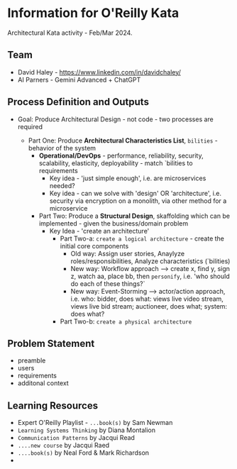 # Information for O'Reilly Kata

Architectural Kata activity - Feb/Mar 2024.

## Team

- David Haley - https://www.linkedin.com/in/davidchaley/
- AI Parners - Gemini Advanced + ChatGPT

## Process Definition and Outputs
- Goal: Produce Architectural Design - not code - two processes are required
 
  - Part One: Produce **Architectural Characteristics List**, `bilities` - behavior of the system
    - **Operational/DevOps** - performance, reliability, security, scalability, elasticity, deployability - match `bilities to requirements
      - Key idea - 'just simple enough', i.e. are microservices needed?
      - Key idea - can we solve with 'design' OR 'architecture', i.e. security via encryption on a monolith, via other method for a microservice
    - Part Two: Produce a **Structural Design**, skaffolding which can be implemented - given the business/domain problem
      - Key Idea - 'create an architecture'
        - Part Two-a: `create a logical architecture` - create the initial core components
          - Old way: Assign user stories, Anaylyze roles/responsibilities, Analyze characteristics (`bilities)
          - New way: Workflow approach --> create x, find y, sign z, watch aa, place bb, then `personify`, i.e. 'who should do each of these things?`
          - New way: Event-Storming --> actor/action approach, i.e. who: bidder, does what: views live video stream, views live bid stream; auctioneer, does what; system: does what?
        - Part Two-b: `create a physical architecture`

## Problem Statement
- preamble
- users
- requirements
- additonal context


## Learning Resources
- Expert O'Reilly Playlist - `...book(s)` by Sam Newman
- `Learning Systems Thinking` by Diana Montalion
- `Communication Patterns` by Jacqui Read
- `....new course` by Jacqui Raed
- `....book(s)` by Neal Ford & Mark Richardson
- 

